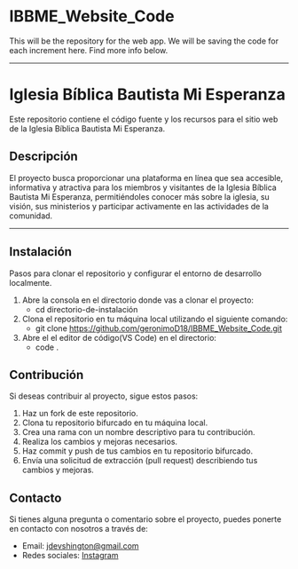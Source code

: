 # IBBME_Website_Code
This will be the repository for the web app. We will be saving the code for each increment here. Find more info below.

*****************************************************

# Iglesia Bíblica Bautista Mi Esperanza
Este repositorio contiene el código fuente y los recursos para el sitio web de la Iglesia Bíblica Bautista Mi Esperanza.

## Descripción
El proyecto busca proporcionar una plataforma en línea que sea accesible, informativa y atractiva para los miembros y visitantes de la Iglesia Bíblica Bautista Mi Esperanza, permitiéndoles conocer más sobre la iglesia, su visión, sus ministerios y participar activamente en las actividades de la comunidad.

*****************************************************

## Instalación
Pasos para clonar el repositorio y configurar el entorno de desarrollo localmente.
1. Abre la consola en el directorio donde vas a clonar el proyecto:
   - cd directorio-de-instalación
2. Clona el repositorio en tu máquina local utilizando el siguiente comando:
   - git clone https://github.com/geronimoD18/IBBME_Website_Code.git
3. Abre el el editor de código(VS Code) en el directorio:
   - code .

## Contribución
Si deseas contribuir al proyecto, sigue estos pasos:
1. Haz un fork de este repositorio.
2. Clona tu repositorio bifurcado en tu máquina local.
3. Crea una rama con un nombre descriptivo para tu contribución.
4. Realiza los cambios y mejoras necesarios.
5. Haz commit y push de tus cambios en tu repositorio bifurcado.
6. Envía una solicitud de extracción (pull request) describiendo tus cambios y mejoras.

## Contacto
Si tienes alguna pregunta o comentario sobre el proyecto, puedes ponerte en contacto con nosotros a través de:
- Email: jdevshington@gmail.com
- Redes sociales: [Instagram](https://www.instagram.com/jdevshington/)
